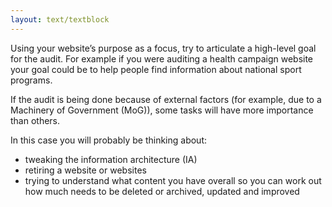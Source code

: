 ```yaml
---
layout: text/textblock
---
```


Using your website’s purpose as a focus, try to articulate a high-level goal for the audit. For example if you were auditing a health campaign website your goal could be to help people find information about national sport programs.

If the audit is being done because of external factors (for example, due to a Machinery of Government (MoG)), some tasks will have more importance than others.

In this case you will probably be thinking about:
- tweaking the information architecture (IA)
- retiring a website or websites
- trying to understand what content you have overall so you can work out how much needs to be deleted or archived, updated and improved
